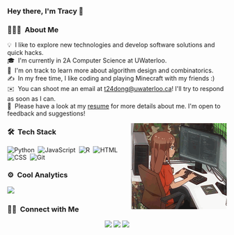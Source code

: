 ### Hey there, I'm Tracy 👋

<!-- ## 👋 &nbsp;Hey there! I'm Tracy -->

### 👨🏻‍💻 &nbsp;About Me
💡 &nbsp;I like to explore new technologies and develop software solutions and quick hacks.\
🎓 &nbsp;I'm currently in 2A Computer Science at UWaterloo.\
🌱 &nbsp;I'm on track to learn more about algorithm design and combinatorics.\
✍️ &nbsp;In my free time, I like coding and playing Minecraft with my friends :)\
✉️ &nbsp;You can shoot me an email at t24dong@uwaterloo.ca! I'll try to respond as soon as I can.\
📄 &nbsp;Please have a look at my [resume](http://tracydong.com/Tracy%20Dong%20May%202021%20Resume.pdf) for more details about me. I'm open to feedback and suggestions!

<img alt="Coder" src="./img/me_coding.gif" align="right"/>

### 🛠 &nbsp;Tech Stack

![Python](https://img.shields.io/badge/-Python-05122A?style=flat&logo=python)&nbsp;
![JavaScript](https://img.shields.io/badge/-JavaScript-05122A?style=flat&logo=javascript)&nbsp;
![R](https://img.shields.io/badge/-R-05122A?style=flat&logo=r)&nbsp;
![HTML](https://img.shields.io/badge/-HTML-05122A?style=flat&logo=HTML5)&nbsp;
![CSS](https://img.shields.io/badge/-CSS-05122A?style=flat&logo=CSS3&logoColor=1572B6)&nbsp;
![Git](https://img.shields.io/badge/-Git-05122A?style=flat&logo=git)&nbsp;

### ⚙️ &nbsp;Cool Analytics

<p align="left">
<a href="https://github.com/1tracy">
  <img height="180em" src="https://github-readme-stats-eight-theta.vercel.app/api?username=1tracy&show_icons=true&theme=tokyonight&include_all_commits=true&count_private=true"/>
</a>
</p>

### 🤝🏻 &nbsp;Connect with Me

<p align="center">
<!--<a href="link"><img src="https://img.shields.io/badge/-link.com-3423A6?style=flat&logo=Google-Chrome&logoColor=white"/></a>-->
<a href="https://www.linkedin.com/in/tracy-dong-3a9576155/"><img src="https://img.shields.io/badge/-Tracy%20Dong-0077B5?style=flat&logo=Linkedin&logoColor=white"/></a>
<a href="mailto:t24dong@uwaterloo.ca"><img src="https://img.shields.io/badge/-t24dong@uwaterloo.ca-D14836?style=flat&logo=Gmail&logoColor=white"/></a>
<a href="https://instagram.com/dtrxcy"><img src="https://img.shields.io/badge/-@dtrxcy-E4405F?style=flat&logo=Instagram&logoColor=white"/></a>
</p>
